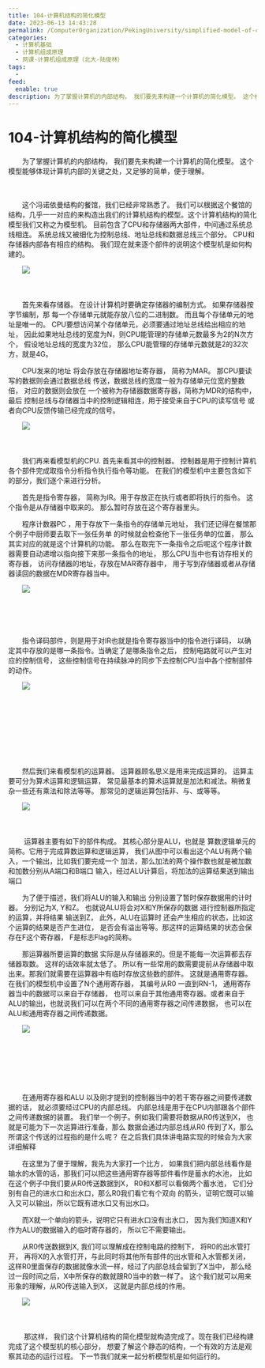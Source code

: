 ```yaml
---
title: 104-计算机结构的简化模型
date: 2023-06-13 14:43:28
permalink: /ComputerOrganization/PekingUniversity/simplified-model-of-computer-structure
categories:
  - 计算机基础
  - 计算机组成原理
  - 网课-计算机组成原理（北大-陆俊林）
tags:
  - 
feed:
  enable: true
description: 为了掌握计算机的内部结构， 我们要先来构建一个计算机的简化模型。 这个模型能够体现计算机内部的关键之处，又足够的简单，便于理解。 
---
```

# 104-计算机结构的简化模型

　　为了掌握计算机的内部结构， 我们要先来构建一个计算机的简化模型。 这个模型能够体现计算机内部的关键之处，又足够的简单，便于理解。 
<!-- more -->
　　‍

　　这个冯诺依曼结构的餐馆，我们已经非常熟悉了。 我们可以根据这个餐馆的结构，几乎一一对应的来构造出我们的计算机结构的模型。这个计算机结构的简化模型我们又称之为模型机。 目前包含了CPU和存储器两大部件，中间通过系统总线相连。 系统总线又被细化为控制总线、地址总线和数据总线三个部分。 CPU和存储器内部各有相应的结构。 我们现在就来逐个部件的说明这个模型机是如何构建的。 

　　![](https://image.peterjxl.com/blog/image-20220918075407-607eq7j.png)

　　‍

　　首先来看存储器。 在设计计算机时要确定存储器的编制方式。 如果存储器按字节编制，那 每一个存储单元就能存放八位的二进制数。 而且每个存储单元的地址是唯一的。 CPU要想访问某个存储单元，必须要通过地址总线给出相应的地址， 因此如果地址总线的宽度为N，则CPU能管理的存储单元数最多为2的N次方个， 假设地址总线的宽度为32位， 那么CPU能管理的存储单元数就是2的32次方，就是4G。

　　CPU发来的地址 将会存放在存储器地址寄存器， 简称为MAR。 那CPU要读写的数据则会通过数据总线 传送，数据总线的宽度一般为存储单元位宽的整数倍， 对应的数据则会放在 一个被称为存储器数据寄存器，简称为MDR的结构中，最后 控制总线与存储器当中的控制逻辑相连，用于接受来自于CPU的读写信号 或者向CPU反馈传输已经完成的信号。

　　![](https://image.peterjxl.com/blog/image-20220918075550-2w2wfw4.png)

　　‍

　　我们再来看模型机的CPU. 首先来看其中的控制器。 控制器是用于控制计算机各个部件完成取指令分析指令执行指令等功能。 在我们的模型机中主要包含如下的部分，我们逐个来进行分析。 

　　首先是指令寄存器， 简称为IR。用于存放正在执行或者即将执行的指令。 这个指令是从存储器中取来的。 那么暂时存放在这个寄存器里头。

　　程序计数器PC ，用于存放下一条指令的存储单元地址， 我们还记得在餐馆那个例子中厨师要去取下一张任务单 的时候就会检查他下一张任务单的位置， 那么其实对应的就是这个计算机的功能。 那么在取完下一条指令之后呢这个程序计数器需要自动递增以指向接下来那一条指令的地址， 那么CPU当中也有访存相关的寄存器， 访问存储器的地址，存放在MAR寄存器中， 用于写到存储器或者从存储器读回的数据在MDR寄存器当中。

　　![](https://image.peterjxl.com/blog/image-20220918080402-zz9mxj1.png)

　　‍

　　‍

　　指令译码部件，则是用于对IR也就是指令寄存器当中的指令进行译码， 以确定其中存放的是哪一条指令。当确定了是哪条指令之后， 控制电路就可以产生对应的控制信号， 这些控制信号在持续脉冲的同步下去控制CPU当中各个控制部件的动作。  

　　![](https://image.peterjxl.com/blog/image-20220918080455-ytvfeh9.png)

　　‍

　　‍

　　‍

　　‍

　　然后我们来看模型机的运算器。 运算器顾名思义是用来完成运算的。 运算主要可分为算术运算和逻辑运算， 常见最基本的算术运算就是加法和减法。稍微复杂一些还有乘法和除法等等。 那常见的逻辑运算包括非、与、或等等。

　　![](https://image.peterjxl.com/blog/image-20220918080536-hohfcec.png)

　　‍

　　 运算器主要有如下的部件构成。 其核心部分是ALU，也就是 算数逻辑单元的简称。它用于完成算数运算和逻辑运算， 我们从图中可以看出这个ALU有两个输入，一个输出，比如我们要完成一个 加法，那么加法的两个操作数也就是被加数和加数分别从A端口和B端口 输入，经过ALU计算后，将加法的运算结果送到输出端口

　　为了便于描述，我们将ALU的输入和输出 分别设置了暂时保存数据用的计时器。 分别记为X, Y和Z。 也就说ALU将会对X和Y所保存的数据 进行控制器所指定的运算，并将结果 输送到Z， 此外，ALU在运算时 还会产生相应的状态，比如这个运算的结果是否产生进位， 是否会有溢出等等。那这样的运算结果的状态会保存在F这个寄存器， F是标志Flag的简称。 

　　那运算器所要运算的数据 实际是从存储器来的。但是不能每一次运算都去存储器取数。 这样的话效率就太低了。 所以有一些常用的数需要提前从存储器中取出来。那我们就需要在运算器中有临时存放这些数的部件。 这就是通用寄存器。在我们的模型机中设置了N个通用寄存器， 其编号从R0 一直到RN-1， 通用寄存器当中的数据可以来自于存储器， 也可以来自于其他通用寄存器。或者来自于ALU的输出，也就说我们可以在两个不同的通用寄存器之间传递数据， 也可以在ALU和通用寄存器之间传递数据。

　　![](https://image.peterjxl.com/blog/image-20220918080837-qv19vsm.png)

　　‍

　　‍

　　‍

　　在通用寄存器和ALU 以及刚才提到的控制器当中的若干寄存器之间要传递数据的话， 就必须要经过CPU的内部总线。 内部总线是用于在CPU内部跟各个部件之间传递数据的装置。 我们举一个例子。例如我们需要将数据从R0传送到X， 也就是可能为下一次运算进行准备，那么 数据会通过内部总线从R0 传到了X，那么所谓这个传送的过程指的是什么呢？ 在之后我们具体讲电路实现的时候会为大家详细解释

　　在这里为了便于理解，我先为大家打一个比方， 如果我们把内部总线看作是输水的水管的话，那我们可以把这些通用寄存器等部件看作是蓄水的水池， 比如在这个例子中我们要从R0传送数据到X， R0和X都可以看做两个蓄水池， 它们分别有自己的进水口和出水口，那么R0我们看它有个双向 的箭头，证明它既可以输入又可以输出，所以它既有进水口又有出水口。

　　而X就一个单向的箭头，说明它只有进水口没有出水口， 因为我们知道X和Y作为ALU的数据输入的临时寄存器的， 所以它不需要输出。

　　从R0传送数据到X, 我们可以理解成在控制电路的控制下， 将R0的出水管打开， 再将X的入水管打开，与此同时将其他所有部件的出水管和入水管都关闭， 这样R0里面保存的数据就像水流一样，经过了内部总线会留到了X当中， 那么经过一段时间之后，X中所保存的数就跟R0当中的数一样了。 这个我们就可以用来形象的理解，从R0传送输入到X， 这就是内部总线的作用。

　　![](https://image.peterjxl.com/blog/image-20220918081057-yhd31fo.png)

　　‍

　　 那这样， 我们这个计算机结构的简化模型就构造完成了。现在我们已经构建完成了这个模型机的核心部分， 想要了解这个静态的结构，一个有效的方法是观察其动态的运行过程。 下一节我们就来一起分析模型机是如何运行的。

　　‍
